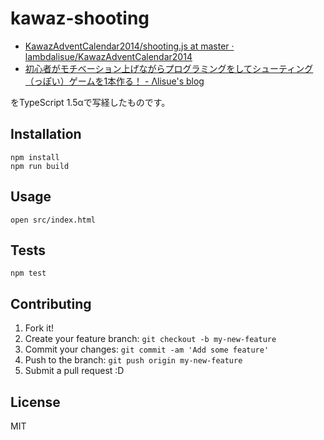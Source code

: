# kawaz-shooting

- [KawazAdventCalendar2014/shooting.js at master · lambdalisue/KawazAdventCalendar2014](https://github.com/lambdalisue/KawazAdventCalendar2014/blob/master/src/js/shooting.js)
- [初心者がモチベーション上げながらプログラミングをしてシューティング（っぽい）ゲームを1本作る！ - Λlisue's blog](http://lambdalisue.hatenablog.com/entry/2013/12/25/160910)

をTypeScript 1.5αで写経したものです。

## Installation

    npm install
    npm run build

## Usage

    open src/index.html

## Tests

    npm test
    
## Contributing

1. Fork it!
2. Create your feature branch: `git checkout -b my-new-feature`
3. Commit your changes: `git commit -am 'Add some feature'`
4. Push to the branch: `git push origin my-new-feature`
5. Submit a pull request :D

## License

MIT